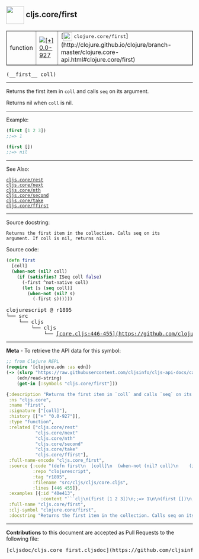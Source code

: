 ## <img width="48px" valign="middle" src="http://i.imgur.com/Hi20huC.png"> cljs.core/first

 <table border="1">
<tr>

<td>function</td>
<td><a href="https://github.com/cljsinfo/cljs-api-docs/tree/0.0-927"><img valign="middle" alt="[+] 0.0-927" src="https://img.shields.io/badge/+-0.0--927-lightgrey.svg"></a> </td>
<td>
[<img height="24px" valign="middle" src="http://i.imgur.com/1GjPKvB.png"> <samp>clojure.core/first</samp>](http://clojure.github.io/clojure/branch-master/clojure.core-api.html#clojure.core/first)
</td>
</tr>
</table>

 <samp>
(__first__ coll)<br>
</samp>

---

Returns the first item in `coll` and calls `seq` on its argument.

Returns nil when `coll` is nil.

---

Example:

```clj
(first [1 2 3])
;;=> 1

(first [])
;;=> nil
```

---

See Also:

[`cljs.core/rest`](cljs.core_rest.md)<br>
[`cljs.core/next`](cljs.core_next.md)<br>
[`cljs.core/nth`](cljs.core_nth.md)<br>
[`cljs.core/second`](cljs.core_second.md)<br>
[`cljs.core/take`](cljs.core_take.md)<br>
[`cljs.core/ffirst`](cljs.core_ffirst.md)<br>

---

Source docstring:

```
Returns the first item in the collection. Calls seq on its
argument. If coll is nil, returns nil.
```

Source code:

```clj
(defn first
  [coll]
  (when-not (nil? coll)
    (if (satisfies? ISeq coll false)
      (-first ^not-native coll)
      (let [s (seq coll)]
        (when-not (nil? s)
          (-first s))))))
```

 <pre>
clojurescript @ r1895
└── src
    └── cljs
        └── cljs
            └── <ins>[core.cljs:446-455](https://github.com/clojure/clojurescript/blob/r1895/src/cljs/cljs/core.cljs#L446-L455)</ins>
</pre>


---

__Meta__ - To retrieve the API data for this symbol:

```clj
;; from Clojure REPL
(require '[clojure.edn :as edn])
(-> (slurp "https://raw.githubusercontent.com/cljsinfo/cljs-api-docs/catalog/cljs-api.edn")
    (edn/read-string)
    (get-in [:symbols "cljs.core/first"]))
```

```clj
{:description "Returns the first item in `coll` and calls `seq` on its argument.\n\nReturns nil when `coll` is nil.",
 :ns "cljs.core",
 :name "first",
 :signature ["[coll]"],
 :history [["+" "0.0-927"]],
 :type "function",
 :related ["cljs.core/rest"
           "cljs.core/next"
           "cljs.core/nth"
           "cljs.core/second"
           "cljs.core/take"
           "cljs.core/ffirst"],
 :full-name-encode "cljs.core_first",
 :source {:code "(defn first\n  [coll]\n  (when-not (nil? coll)\n    (if (satisfies? ISeq coll false)\n      (-first ^not-native coll)\n      (let [s (seq coll)]\n        (when-not (nil? s)\n          (-first s))))))",
          :repo "clojurescript",
          :tag "r1895",
          :filename "src/cljs/cljs/core.cljs",
          :lines [446 455]},
 :examples [{:id "40e413",
             :content "```clj\n(first [1 2 3])\n;;=> 1\n\n(first [])\n;;=> nil\n```"}],
 :full-name "cljs.core/first",
 :clj-symbol "clojure.core/first",
 :docstring "Returns the first item in the collection. Calls seq on its\nargument. If coll is nil, returns nil."}

```

---

__Contributions__ to this document are accepted as Pull Requests to the following file:

 <pre>
[cljsdoc/cljs.core_first.cljsdoc](https://github.com/cljsinfo/cljs-api-docs/blob/master/cljsdoc/cljs.core_first.cljsdoc)
</pre>

